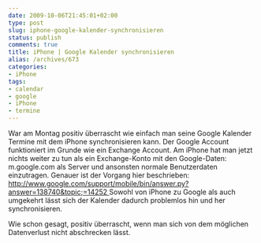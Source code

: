 ```yaml
---
date: 2009-10-06T21:45:01+02:00
type: post
slug: iphone-google-kalender-synchronisieren
status: publish
comments: true
title: iPhone | Google Kalender synchronisieren
alias: /archives/673
categories:
- iPhone
tags:
- calendar
- google
- iPhone
- termine
---
```


War am Montag positiv überrascht wie einfach man seine Google Kalender Termine mit dem iPhone synchronisieren kann.
Der Google Account funktioniert im Grunde wie ein Exchange Account.
Am iPhone hat man jetzt nichts weiter zu tun als ein Exchange-Konto mit den Google-Daten:
m.google.com als Server und ansonsten normale Benutzerdaten einzutragen.
Genauer ist der Vorgang hier beschrieben:
[http://www.google.com/support/mobile/bin/answer.py?answer=138740&topic;=14252 ](http://http://www.google.com/support/mobile/bin/answer.py?answer=138740&topic=14252)
Sowohl von iPhone zu Google als auch umgekehrt lässt sich der Kalender dadurch problemlos hin und her synchronisieren.

Wie schon gesagt, positiv überrascht, wenn man sich von dem möglichen Datenverlust nicht abschrecken lässt.

